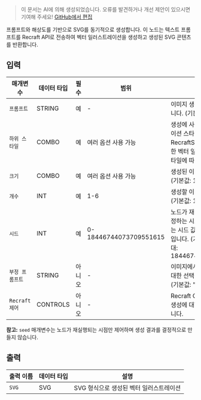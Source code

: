 > 이 문서는 AI에 의해 생성되었습니다. 오류를 발견하거나 개선 제안이 있으시면 기여해 주세요! [GitHub에서 편집](https://github.com/Comfy-Org/embedded-docs/blob/main/comfyui_embedded_docs/docs/RecraftTextToVectorNode/ko.md)

프롬프트와 해상도를 기반으로 SVG를 동기적으로 생성합니다. 이 노드는 텍스트 프롬프트를 Recraft API로 전송하여 벡터 일러스트레이션을 생성하고 생성된 SVG 콘텐츠를 반환합니다.

## 입력

| 매개변수 | 데이터 타입 | 필수 | 범위 | 설명 |
|-----------|-----------|----------|-------|-------------|
| `프롬프트` | STRING | 예 | - | 이미지 생성을 위한 프롬프트입니다. (기본값: "") |
| `하위 스타일` | COMBO | 예 | 여러 옵션 사용 가능 | 생성에 사용할 특정 일러스트레이션 스타일입니다. 옵션은 RecraftStyleV3에서 사용 가능한 벡터 일러스트레이션 하위 스타일에 따라 결정됩니다. |
| `크기` | COMBO | 예 | 여러 옵션 사용 가능 | 생성된 이미지의 크기입니다. (기본값: 1024x1024) |
| `개수` | INT | 예 | 1-6 | 생성할 이미지의 개수입니다. (기본값: 1, 최소: 1, 최대: 6) |
| `시드` | INT | 예 | 0-18446744073709551615 | 노드가 재실행되어야 하는지 결정하는 시드 값입니다. 실제 결과는 시드 값과 관계없이 비결정적입니다. (기본값: 0, 최소: 0, 최대: 18446744073709551615) |
| `부정 프롬프트` | STRING | 아니오 | - | 이미지에서 원하지 않는 요소에 대한 선택적 텍스트 설명입니다. (기본값: "") |
| `Recraft 제어` | CONTROLS | 아니오 | - | Recraft Controls 노드를 통한 생성에 대한 선택적 추가 제어입니다. |

**참고:** `seed` 매개변수는 노드가 재실행되는 시점만 제어하며 생성 결과를 결정적으로 만들지 않습니다.

## 출력

| 출력 이름 | 데이터 타입 | 설명 |
|-------------|-----------|-------------|
| `SVG` | SVG | SVG 형식으로 생성된 벡터 일러스트레이션 |
